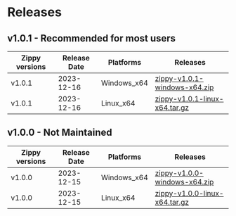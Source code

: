 # Releases

## v1.0.1 - Recommended for most users

| __Zippy versions__ | __Release Date__ | __Platforms__ | __Releases__ |
|--------------------|------------------|---------------|--------------|
| v1.0.1  | 2023-12-16 | Windows_x64 | [zippy-v1.0.1-windows-x64.zip](https://github.com/imrany/zippy/releases/download/v1.0.1/windows-x64.zip) |
| v1.0.1  | 2023-12-16 | Linux_x64 | [zippy-v1.0.1-linux-x64.tar.gz](https://github.com/imrany/zippy/releases/download/v1.0.1/linux-x64.tar.gz) |


## v1.0.0 - Not Maintained

| __Zippy versions__ | __Release Date__ | __Platforms__ | __Releases__ |
|--------------------|------------------|---------------|--------------|
| v1.0.0  | 2023-12-15 | Windows_x64 | [zippy-v1.0.0-windows-x64.zip](https://github.com/imrany/zippy/releases/download/v1.0.0/windows-x64.zip) |
| v1.0.0  | 2023-12-15 | Linux_x64 | [zippy-v1.0.0-linux-x64.tar.gz](https://github.com/imrany/zippy/releases/download/v1.0.0/linux-x64.tar.gz) |